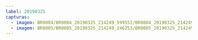 ```yaml
---
label: 20190325
capturas:
  - imagem: BR0004/BR0004_20190325_214249_599552/BR0004_20190325_214249_599552_stack_1_meteors.jpg
  - imagem: BR0005/BR0005_20190325_214249_246253/BR0005_20190325_214249_246253_stack_1_meteors.jpg
---
```

